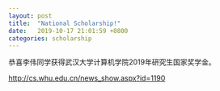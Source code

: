 ```yaml
---
layout: post
title:  "National Scholarship!"
date:   2019-10-17 21:01:59 +0800
categories: scholarship
---
```

恭喜李伟同学获得武汉大学计算机学院2019年研究生国家奖学金。

<a href="http://cs.whu.edu.cn/news_show.aspx?id=1190" > 
http://cs.whu.edu.cn/news_show.aspx?id=1190
<a>